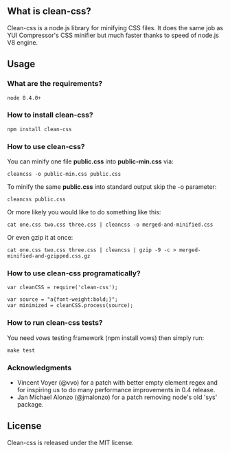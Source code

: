 ## What is clean-css? ##

Clean-css is a node.js library for minifying CSS files. It does the same job as YUI Compressor's CSS minifier but much faster thanks to speed of node.js V8 engine.

## Usage ##

### What are the requirements? ###

    node 0.4.0+

### How to install clean-css? ###

    npm install clean-css

### How to use clean-css? ###

You can minify one file **public.css** into **public-min.css** via:

    cleancss -o public-min.css public.css

To minify the same **public.css** into standard output skip the -o parameter:

    cleancss public.css

Or more likely you would like to do something like this:

    cat one.css two.css three.css | cleancss -o merged-and-minified.css

Or even gzip it at once:

    cat one.css two.css three.css | cleancss | gzip -9 -c > merged-minified-and-gzipped.css.gz

### How to use clean-css programatically? ###

    var cleanCSS = require('clean-css');

    var source = "a{font-weight:bold;}";
    var minimized = cleanCSS.process(source);

### How to run clean-css tests? ###

You need vows testing framework (npm install vows) then simply run:

    make test

### Acknowledgments ###

* Vincent Voyer (@vvo) for a patch with better empty element regex and for inspiring us to do many performance improvements in 0.4 release.
* Jan Michael Alonzo (@jmalonzo) for a patch removing node's old 'sys' package.

## License ##

Clean-css is released under the MIT license.